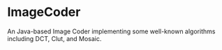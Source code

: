 ImageCoder
==============

An Java-based Image Coder implementing some well-known algorithms including DCT, Clut, and Mosaic.
